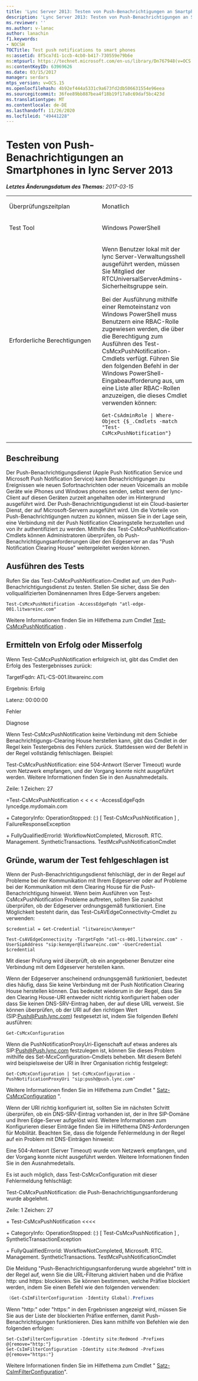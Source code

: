 ```yaml
---
title: 'Lync Server 2013: Testen von Push-Benachrichtigungen an Smartphones'
description: 'Lync Server 2013: Testen von Push-Benachrichtigungen an Smartphones.'
ms.reviewer: ''
ms.author: v-lanac
author: lanachin
f1.keywords:
- NOCSH
TOCTitle: Test push notifications to smart phones
ms:assetid: 8f5ca7d1-1ccb-4cb0-b417-730559e79b6e
ms:mtpsurl: https://technet.microsoft.com/en-us/library/Dn767948(v=OCS.15)
ms:contentKeyID: 63969626
ms.date: 03/15/2017
manager: serdars
mtps_version: v=OCS.15
ms.openlocfilehash: 4b92ef444a5331c9a673fd2db506631554e96eea
ms.sourcegitcommit: 36fee89bb887bea4f18b19f17a8c69daf5bc423d
ms.translationtype: MT
ms.contentlocale: de-DE
ms.lasthandoff: 11/26/2020
ms.locfileid: "49441228"
---
```

# <a name="test-push-notifications-to-smart-phones-in-lync-server-2013"></a>Testen von Push-Benachrichtigungen an Smartphones in lync Server 2013

<div data-xmlns="http://www.w3.org/1999/xhtml">

<div class="topic" data-xmlns="http://www.w3.org/1999/xhtml" data-msxsl="urn:schemas-microsoft-com:xslt" data-cs="https://msdn.microsoft.com/">

<div data-asp="https://msdn2.microsoft.com/asp">



</div>

<div id="mainSection">

<div id="mainBody">

<span> </span>

_**Letztes Änderungsdatum des Themas:** 2017-03-15_


<table>
<colgroup>
<col style="width: 50%" />
<col style="width: 50%" />
</colgroup>
<tbody>
<tr class="odd">
<td><p>Überprüfungszeitplan</p></td>
<td><p>Monatlich</p></td>
</tr>
<tr class="even">
<td><p>Test Tool</p></td>
<td><p>Windows PowerShell</p></td>
</tr>
<tr class="odd">
<td><p>Erforderliche Berechtigungen</p></td>
<td><p>Wenn Benutzer lokal mit der lync Server-Verwaltungsshell ausgeführt werden, müssen Sie Mitglied der RTCUniversalServerAdmins-Sicherheitsgruppe sein.</p>
<p>Bei der Ausführung mithilfe einer Remoteinstanz von Windows PowerShell muss Benutzern eine RBAC-Rolle zugewiesen werden, die über die Berechtigung zum Ausführen des Test-CsMcxPushNotification-Cmdlets verfügt. Führen Sie den folgenden Befehl in der Windows PowerShell-Eingabeaufforderung aus, um eine Liste aller RBAC-Rollen anzuzeigen, die dieses Cmdlet verwenden können:</p>
<pre><code>Get-CsAdminRole | Where-Object {$_.Cmdlets -match &quot;Test-CsMcxPushNotification&quot;}</code></pre></td>
</tr>
</tbody>
</table>


<div>

## <a name="description"></a>Beschreibung

Der Push-Benachrichtigungsdienst (Apple Push Notification Service und Microsoft Push Notification Service) kann Benachrichtigungen zu Ereignissen wie neuen Sofortnachrichten oder neuen Voicemails an mobile Geräte wie iPhones und Windows phones senden, selbst wenn der lync-Client auf diesen Geräten zurzeit angehalten oder im Hintergrund ausgeführt wird. Der Push-Benachrichtigungsdienst ist ein Cloud-basierter Dienst, der auf Microsoft-Servern ausgeführt wird. Um die Vorteile von Push-Benachrichtigungen nutzen zu können, müssen Sie in der Lage sein, eine Verbindung mit der Push Notification Clearingstelle herzustellen und von ihr authentifiziert zu werden. Mithilfe des Test-CsMcxPushNotification-Cmdlets können Administratoren überprüfen, ob Push-Benachrichtigungsanforderungen über den Edgeserver an das "Push Notification Clearing House" weitergeleitet werden können.

</div>

<div>

## <a name="running-the-test"></a>Ausführen des Tests

Rufen Sie das Test-CsMcxPushNotification-Cmdlet auf, um den Push-Benachrichtigungsdienst zu testen. Stellen Sie sicher, dass Sie den vollqualifizierten Domänennamen Ihres Edge-Servers angeben:

    Test-CsMcxPushNotification -AccessEdgeFqdn "atl-edge-001.litwareinc.com"

Weitere Informationen finden Sie im Hilfethema zum Cmdlet [Test-CsMcxPushNotification](https://docs.microsoft.com/powershell/module/skype/Test-CsMcxPushNotification) .

</div>

<div>

## <a name="determining-success-or-failure"></a>Ermitteln von Erfolg oder Misserfolg

Wenn Test-CsMcxPushNotification erfolgreich ist, gibt das Cmdlet den Erfolg des Testergebnisses zurück:

TargetFqdn: ATL-CS-001.litwareinc.com

Ergebnis: Erfolg

Latenz: 00:00:00

Fehler

Diagnose

Wenn Test-CsMcxPushNotification keine Verbindung mit dem Schiebe Benachrichtigungs-Clearing House herstellen kann, gibt das Cmdlet in der Regel kein Testergebnis des Fehlers zurück. Stattdessen wird der Befehl in der Regel vollständig fehlschlagen. Beispiel:

Test-CsMcxPushNotification: eine 504-Antwort (Server Timeout) wurde vom Netzwerk empfangen, und der Vorgang konnte nicht ausgeführt werden. Weitere Informationen finden Sie in den Ausnahmedetails.

Zeile: 1 Zeichen: 27

\+Test-CsMcxPushNotification \< \< \< \< -AccessEdgeFqdn lyncedge.mydomain.com

\+ CategoryInfo: OperationStopped: (:) \[ Test-CsMcxPushNotification \] , FailureResponseException

\+ FullyQualifiedErrorId: WorkflowNotCompleted, Microsoft. RTC. Management. SyntheticTransactions. TestMcxPushNotificationCmdlet

</div>

<div>

## <a name="reasons-why-the-test-might-have-failed"></a>Gründe, warum der Test fehlgeschlagen ist

Wenn der Push-Benachrichtigungsdienst fehlschlägt, der in der Regel auf Probleme bei der Kommunikation mit Ihrem Edgeserver oder auf Probleme bei der Kommunikation mit dem Clearing House für die Push-Benachrichtigung hinweist. Wenn beim Ausführen von Test-CsMcxPushNotification Probleme auftreten, sollten Sie zunächst überprüfen, ob der Edgeserver ordnungsgemäß funktioniert. Eine Möglichkeit besteht darin, das Test-CsAVEdgeConnectivity-Cmdlet zu verwenden:

    $credential = Get-Credential "litwareinc\kenmyer"
    
    Test-CsAVEdgeConnectivity -TargetFqdn "atl-cs-001.litwareinc.com" -UserSipAddress "sip:kenmyer@litwareinc.com" -UserCredential $credential

Mit dieser Prüfung wird überprüft, ob ein angegebener Benutzer eine Verbindung mit dem Edgeserver herstellen kann.

Wenn der Edgeserver anscheinend ordnungsgemäß funktioniert, bedeutet dies häufig, dass Sie keine Verbindung mit der Push Notification Clearing House herstellen können. Das bedeutet wiederum in der Regel, dass Sie den Clearing House-URI entweder nicht richtig konfiguriert haben oder dass Sie keinen DNS-SRV-Eintrag haben, der auf diese URL verweist. Sie können überprüfen, ob der URI auf den richtigen Wert (SIP:Push@Push.lync.com) festgesetzt ist, indem Sie folgenden Befehl ausführen:

    Get-CsMcxConfiguration

Wenn die PushNotificationProxyUri-Eigenschaft auf etwas anderes als SIP:Push@Push.lync.com festzulegen ist, können Sie dieses Problem mithilfe des Set-McxConfiguration-Cmdlets beheben. Mit diesem Befehl wird beispielsweise der URI in Ihrer Organisation richtig festgelegt:

    Get-CsMcxConfiguration | Set-CsMcxConfiguration -PushNotificationProxyUri "sip:push@push.lync.com"

Weitere Informationen finden Sie im Hilfethema zum Cmdlet " [Satz-CsMcxConfiguration](https://docs.microsoft.com/powershell/module/skype/Set-CsMcxConfiguration) ".

Wenn der URI richtig konfiguriert ist, sollten Sie im nächsten Schritt überprüfen, ob ein DNS-SRV-Eintrag vorhanden ist, der in Ihre SIP-Domäne und Ihren Edge-Server aufgelöst wird. Weitere Informationen zum Konfigurieren dieser Einträge finden Sie im Hilfethema DNS-Anforderungen für Mobilität. Beachten Sie, dass die folgende Fehlermeldung in der Regel auf ein Problem mit DNS-Einträgen hinweist:

Eine 504-Antwort (Server Timeout) wurde vom Netzwerk empfangen, und der Vorgang konnte nicht ausgeführt werden. Weitere Informationen finden Sie in den Ausnahmedetails.

Es ist auch möglich, dass Test-CsMcxConfiguration mit dieser Fehlermeldung fehlschlägt:

Test-CsMcxPushNotification: die Push-Benachrichtigungsanforderung wurde abgelehnt.

Zeile: 1 Zeichen: 27

\+ Test-CsMcxPushNotification \<\<\<\<

\+ CategoryInfo: OperationStopped: (:) \[ Test-CsMcxPushNotification \] , SyntheticTransactionException

\+ FullyQualifiedErrorId: WorkflowNotCompleted, Microsoft. RTC. Management. SyntheticTransactions. TestMcxPushNotificationCmdlet

Die Meldung "Push-Benachrichtigungsanforderung wurde abgelehnt" tritt in der Regel auf, wenn Sie die URL-Filterung aktiviert haben und die Präfixe http: und https: blockieren. Sie können bestimmen, welche Präfixe blockiert werden, indem Sie einen Befehl wie den folgenden verwenden:

```PowerShell 
 (Get-CsImFilterConfiguration -Identity Global).Prefixes
```

Wenn "http:" oder "https:" in den Ergebnissen angezeigt wird, müssen Sie Sie aus der Liste der blockierten Präfixe entfernen, damit Push-Benachrichtigungen funktionieren. Dies kann mithilfe von Befehlen wie den folgenden erfolgen:

    Set-CsImFilterConfiguration -Identity site:Redmond -Prefixes @{remove="http:"}
    Set-CsImFilterConfiguration -Identity site:Redmond -Prefixes @{remove="https:"}

Weitere Informationen finden Sie im Hilfethema zum Cmdlet " [Satz-CsImFilterConfiguration](https://docs.microsoft.com/powershell/module/skype/Set-CsImFilterConfiguration)".

</div>

</div>

<span> </span>

</div>

</div>

</div>

